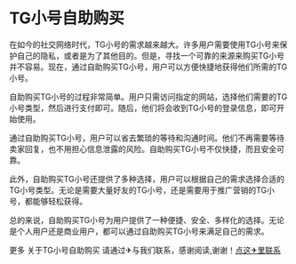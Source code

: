 # TG小号自助购买

在如今的社交网络时代，TG小号的需求越来越大。许多用户需要使用TG小号来保护自己的隐私，或者是为了其他目的。但是，寻找一个可靠的来源来购买TG小号并不容易。现在，通过自助购买TG小号，用户可以方便快捷地获得他们所需的TG小号。

自助购买TG小号的过程非常简单。用户只需访问指定的网站，选择他们需要的TG小号类型，然后进行支付即可。随后，他们将会收到TG小号的登录信息，即可开始使用。

通过自助购买TG小号，用户可以省去繁琐的等待和沟通时间。他们不再需要等待卖家回复，也不用担心信息泄露的风险。自助购买TG小号不仅快捷，而且安全可靠。

此外，自助购买TG小号还提供了多种选择，用户可以根据自己的需求选择合适的TG小号类型。无论是需要大量好友的TG小号，还是需要用于推广营销的TG小号，都能够轻松获得。

总的来说，自助购买TG小号为用户提供了一种便捷、安全、多样化的选择。无论是个人用户还是商业用户，都可以通过自助购买TG小号来满足自己的需求。

更多 关于TG小号自助购买 请通过✈与我们联系，感谢阅读,谢谢！[点这✈里联系](https://ads.k02.cc)